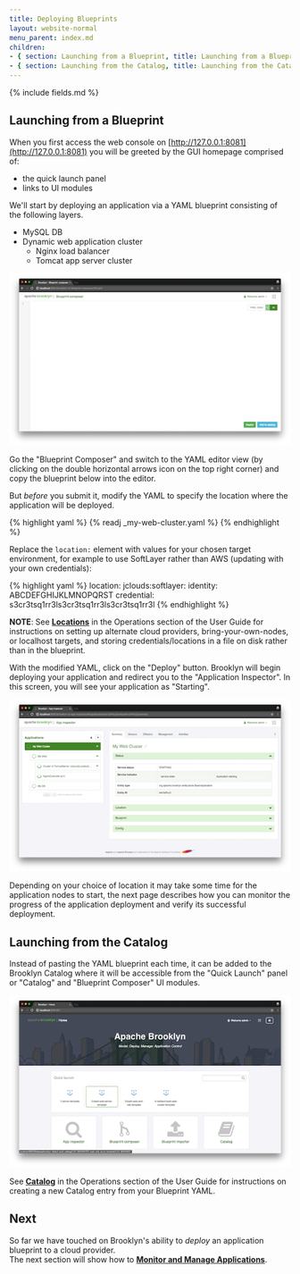 ```yaml
---
title: Deploying Blueprints
layout: website-normal
menu_parent: index.md
children:
- { section: Launching from a Blueprint, title: Launching from a Blueprint } 
- { section: Launching from the Catalog, title: Launching from the Catalog } 
---
```


{% include fields.md %}


## Launching from a Blueprint

When you first access the web console on [http://127.0.0.1:8081](http://127.0.0.1:8081) you will be greeted by the GUI homepage
comprised of:
- the quick launch panel
- links to UI modules

We'll start by deploying an application via a YAML blueprint consisting of the following layers.

- MySQL DB
- Dynamic web application cluster
  - Nginx load balancer
  - Tomcat app server cluster

[![Brooklyn web console, showing the YAML tab of the Add Application dialog.](images/add-blueprint.png)](images/add-blueprint-large.png)

Go the "Blueprint Composer" and switch to the YAML editor view (by clicking on the double horizontal arrows icon on the top right corner)
and copy the blueprint below into the editor. 

But *before* you submit it, modify the YAML to specify the location where the application will be deployed.

{% highlight yaml %}
{% readj _my-web-cluster.yaml %}
{% endhighlight %}

Replace the `location:` element with values for your chosen target environment, for example to use SoftLayer rather than AWS (updating with your own credentials): 

{% highlight yaml %}
location:
  jclouds:softlayer:
    identity: ABCDEFGHIJKLMNOPQRST
    credential: s3cr3tsq1rr3ls3cr3tsq1rr3ls3cr3tsq1rr3l
{% endhighlight %}

**NOTE**: See __[Locations](../locations)__ in the Operations section of the User Guide for instructions on setting up alternate cloud providers, bring-your-own-nodes, or localhost targets, and storing credentials/locations in a file on disk rather than in the blueprint.

With the modified YAML, click on the "Deploy" button. Brooklyn will begin deploying your application and redirect you to the
"Application Inspector". In this screen, you will see your application as "Starting".

[![Brooklyn web console, showing the application starting.](images/app-deploying.png)](images/app-deploying-large.png)

Depending on your choice of location it may take some time for the application nodes to start, the next page describes how you can monitor the progress of the application deployment and verify its successful deployment.

## Launching from the Catalog

Instead of pasting the YAML blueprint each time, it can be added to the Brooklyn Catalog where it will be accessible from the "Quick Launch" panel or "Catalog" and "Blueprint Composer" UI modules.

[![Viewing Catalog entries in Add Application dialog.](images/app-quicklaunch.png)](images/app-quicklaunch-large.png)

<!-- TODO: more detail for adding to catalog? but wait for persistence to be the default, 
     rather than extensively document default.catalog.bom.
     also need to include instructions on stopping (currently in help, including stopping apps) -->

See __[Catalog](../catalog/)__ in the Operations section of the User Guide for instructions on creating a new Catalog entry from your Blueprint YAML.


## Next 

So far we have touched on Brooklyn's ability to *deploy* an application blueprint to a cloud provider.  
The next section will show how to **[Monitor and Manage Applications](managing.html)**.
